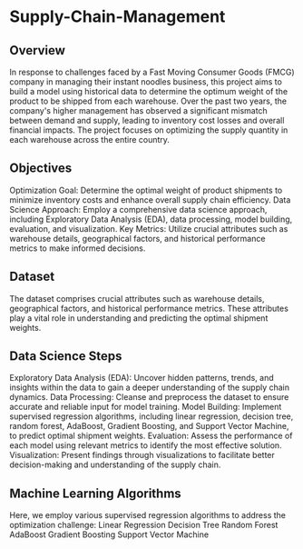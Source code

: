 # Supply-Chain-Management
## Overview
In response to challenges faced by a Fast Moving Consumer Goods (FMCG) company in managing their instant noodles business, this project aims to build a model using historical data to determine the optimum weight of the product to be shipped from each warehouse. Over the past two years, the company's higher management has observed a significant mismatch between demand and supply, leading to inventory cost losses and overall financial impacts. The project focuses on optimizing the supply quantity in each warehouse across the entire country.
## Objectives
Optimization Goal: Determine the optimal weight of product shipments to minimize inventory costs and enhance overall supply chain efficiency.
Data Science Approach: Employ a comprehensive data science approach, including Exploratory Data Analysis (EDA), data processing, model building, evaluation, and visualization.
Key Metrics: Utilize crucial attributes such as warehouse details, geographical factors, and historical performance metrics to make informed decisions.
## Dataset
The dataset comprises crucial attributes such as warehouse details, geographical factors, and historical performance metrics. These attributes play a vital role in understanding and predicting the optimal shipment weights.
## Data Science Steps
Exploratory Data Analysis (EDA): Uncover hidden patterns, trends, and insights within the data to gain a deeper understanding of the supply chain dynamics.
Data Processing: Cleanse and preprocess the dataset to ensure accurate and reliable input for model training.
Model Building: Implement supervised regression algorithms, including linear regression, decision tree, random forest, AdaBoost, Gradient Boosting, and Support Vector Machine, to predict optimal shipment weights.
Evaluation: Assess the performance of each model using relevant metrics to identify the most effective solution.
Visualization: Present findings through visualizations to facilitate better decision-making and understanding of the supply chain.
## Machine Learning Algorithms
Here, we employ various supervised regression algorithms to address the optimization challenge:
Linear Regression
Decision Tree
Random Forest
AdaBoost
Gradient Boosting
Support Vector Machine

